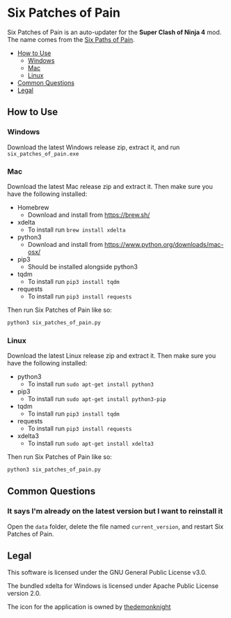 # Six Patches of Pain

Six Patches of Pain is an auto-updater for the **Super Clash of Ninja 4** mod. The name comes from the [Six Paths of Pain](https://naruto.fandom.com/wiki/Six_Paths_of_Pain).

- [How to Use](#how-to-use)
  - [Windows](#windows)
  - [Mac](#mac)
  - [Linux](#linux)
- [Common Questions](#common-questions)
- [Legal](#legal)

## How to Use

### Windows

Download the latest Windows release zip, extract it, and run `six_patches_of_pain.exe`

### Mac

Download the latest Mac release zip and extract it. Then make sure you have the following installed:

- Homebrew
  - Download and install from https://brew.sh/
- xdelta
  - To install run `brew install xdelta`
- python3
  - Download and install from https://www.python.org/downloads/mac-osx/
- pip3
  - Should be installed alongside python3
- tqdm
  - To install run `pip3 install tqdm`
- requests
  - To install run `pip3 install requests`

Then run Six Patches of Pain like so:

```bash
python3 six_patches_of_pain.py
```

### Linux

Download the latest Linux release zip and extract it. Then make sure you have the following installed:

- python3
  - To install run `sudo apt-get install python3`
- pip3
  - To install run `sudo apt-get install python3-pip`
- tqdm
  - To install run `pip3 install tqdm`
- requests
  - To install run `pip3 install requests`
- xdelta3
  - To install run `sudo apt-get install xdelta3`

Then run Six Patches of Pain like so:

```bash
python3 six_patches_of_pain.py
```

## Common Questions

### It says I'm already on the latest version but I want to reinstall it

Open the `data` folder, delete the file named `current_version`, and restart Six Patches of Pain.

## Legal

This software is licensed under the GNU General Public License v3.0.

The bundled xdelta for Windows is licensed under Apache Public License version 2.0.

The icon for the application is owned by [thedemonknight](https://www.deviantart.com/thedemonknight/art/Naruto-dojutsu-icon-pack-270461865)
